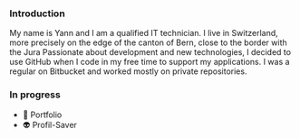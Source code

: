 ### Introduction
My name is Yann and I am a qualified IT technician. I live in Switzerland, more precisely on the edge of the canton of Bern, close to the border with the Jura
Passionate about development and new technologies, I decided to use GitHub when I code in my free time to support my applications. I was a regular on Bitbucket and worked mostly on private repositories.

### In progress
 - :robot: Portfolio
 - :alien: Profil-Saver

